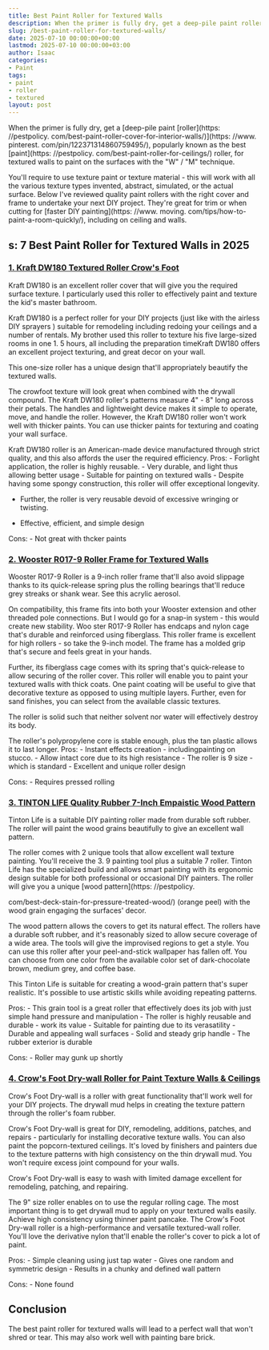 ```yaml
---
title: Best Paint Roller for Textured Walls
description: When the primer is fully dry, get a deep-pile paint rollerhttpswww.pinterest.compin122371314860759495 , popularly known as the best paint roller, for textured...
slug: /best-paint-roller-for-textured-walls/
date: 2025-07-10 00:00:00+00:00
lastmod: 2025-07-10 00:00:00+03:00
author: Isaac
categories:
- Paint
tags:
- paint
- roller
- textured
layout: post
---
```


When the primer is fully dry, get a [deep-pile paint [roller](https: //pestpolicy. com/best-paint-roller-cover-for-interior-walls/)](https: //www. pinterest. com/pin/122371314860759495/), popularly known as the best [paint](https: //pestpolicy. com/best-paint-roller-for-ceilings/) roller, for textured walls to paint on the surfaces with the "W" / "M" technique.

You'll require to use texture paint or texture material - this will work with all the various texture types invented, abstract, simulated, or the actual surface. Below I've reviewed quality paint rollers with the right cover and frame to undertake your next DIY project. They're great for trim or when cutting for [faster DIY painting](https: //www. moving. com/tips/how-to-paint-a-room-quickly/), including on ceiling and walls.

##  s: 7 Best Paint Roller for Textured Walls in 2025

###  [1. Kraft DW180 Textured Roller Crow's Foot](https://www.amazon.com/dp/B000PC9K9U/?tag=p-policy-20)

Kraft DW180 is an excellent roller cover that will give you the required surface texture. I particularly used this roller to effectively paint and texture the kid's master bathroom.

Kraft DW180 is a perfect roller for your DIY projects (just like with the airless DIY sprayers ) suitable for remodeling including redoing your ceilings and a number of rentals. My brother used this roller to texture his five large-sized rooms in one 1. 5 hours, all including the preparation timeKraft DW180 offers an excellent project texturing, and great decor on your wall.

This one-size roller has a unique design that'll appropriately beautify the textured walls.

The crowfoot texture will look great when combined with the drywall compound. The Kraft DW180 roller's patterns measure 4" - 8" long across their petals. The handles and lightweight device makes it simple to operate, move, and handle the roller. However, the Kraft DW180 roller won't work well with thicker paints. You can use thicker paints for texturing and coating your wall surface.

Kraft DW180 roller is an American-made device manufactured through strict quality, and this also affords the user the required efficiency. Pros: - Forlight application, the roller is highly reusable. - Very durable, and light thus allowing better usage - Suitable for painting on textured walls - Despite having some spongy construction, this roller will offer exceptional longevity.

- Further, the roller is very reusable devoid of excessive wringing or twisting.

- Effective, efficient, and simple design

Cons: - Not great with thcker paints

###  [2. Wooster R017-9 Roller Frame for Textured Walls](https://www.amazon.com/dp/B00002N6IZ/?tag=p-policy-20)

Wooster R017-9 Roller is a 9-inch roller frame that'll also avoid slippage thanks to its quick-release spring plus the rolling bearings that'll reduce grey streaks or shank wear. See this acrylic aerosol.

On compatibility, this frame fits into both your Wooster extension and other threaded pole connections. But I would go for a snap-in system - this would create new stability. Woo ster R017-9 Roller has endcaps and nylon cage that's durable and reinforced using fiberglass. This roller frame is excellent for high rollers - so take the 9-inch model. The frame has a molded grip that's secure and feels great in your hands.

Further, its fiberglass cage comes with its spring that's quick-release to allow securing of the roller cover. This roller will enable you to paint your textured walls with thick coats. One paint coating will be useful to give that decorative texture as opposed to using multiple layers. Further, even for sand finishes, you can select from the available classic textures.

The roller is solid such that neither solvent nor water will effectively destroy its body.

The roller's polypropylene core is stable enough, plus the tan plastic allows it to last longer. Pros: - Instant effects creation - includingpainting on stucco. - Allow intact core due to its high resistance - The roller is 9 size - which is standard - Excellent and unique roller design

Cons: - Requires pressed rolling

###  [3. TINTON LIFE Quality Rubber 7-Inch Empaistic Wood Pattern](https://www.amazon.com/dp/B01N57UI86/?tag=p-policy-20)

Tinton Life is a suitable DIY painting roller made from durable soft rubber. The roller will paint the wood grains beautifully to give an excellent wall pattern.

The roller comes with 2 unique tools that allow excellent wall texture painting. You'll receive the 3. 9 painting tool plus a suitable 7 roller. Tinton Life has the specialized build and allows smart painting with its ergonomic design suitable for both professional or occasional DIY painters. The roller will give you a unique [wood pattern](https: //pestpolicy.

com/best-deck-stain-for-pressure-treated-wood/) (orange peel) with the wood grain engaging the surfaces' decor.

The wood pattern allows the covers to get its natural effect. The rollers have a durable soft rubber, and it's reasonably sized to allow secure coverage of a wide area. The tools will give the improvised regions to get a style. You can use this roller after your peel-and-stick wallpaper has fallen off. You can choose from one color from the available color set of dark-chocolate brown, medium grey, and coffee base.

This Tinton Life is suitable for creating a wood-grain pattern that's super realistic. It's possible to use artistic skills while avoiding repeating patterns.

Pros: - This grain tool is a great roller that effectively does its job with just simple hand pressure and manipulation - The roller is highly reusable and durable - work its value - Suitable for painting due to its verasatility - Durable and appealing wall surfaces - Solid and steady grip handle - The rubber exterior is durable

Cons: - Roller may gunk up shortly

###  [4. Crow's Foot Dry-wall Roller for Paint Texture Walls & Ceilings](https://www.amazon.com/dp/B0795B44G6/?tag=p-policy-20)

Crow's Foot Dry-wall is a roller with great functionality that'll work well for your DIY projects. The drywall mud helps in creating the texture pattern through the roller's foam rubber.

Crow's Foot Dry-wall is great for DIY, remodeling, additions, patches, and repairs - particularly for installing decorative texture walls. You can also paint the popcorn-textured ceilings. It's loved by finishers and painters due to the texture patterns with high consistency on the thin drywall mud. You won't require excess joint compound for your walls.

Crow's Foot Dry-wall is easy to wash with limited damage excellent for remodeling, patching, and repairing.

The 9" size roller enables on to use the regular rolling cage. The most important thing is to get drywall mud to apply on your textured walls easily. Achieve high consistency using thinner paint pancake. The Crow's Foot Dry-wall roller is a high-performance and versatile textured-wall roller. You'll love the derivative nylon that'll enable the roller's cover to pick a lot of paint.

Pros: - Simple cleaning using just tap water - Gives one random and symmetric design - Results in a chunky and defined wall pattern

Cons: - None found

##  Conclusion

The best paint roller for textured walls will lead to a perfect wall that won't shred or tear. This may also work well with painting bare brick.
